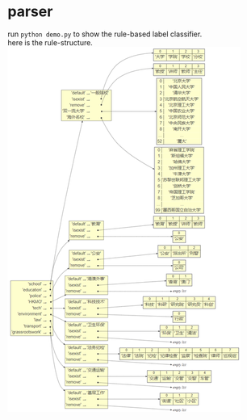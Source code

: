 # parser
run `python demo.py` to show the rule-based label classifier.  
here is the rule-structure.
![Group-label](picture/Rule-Structure.png)
